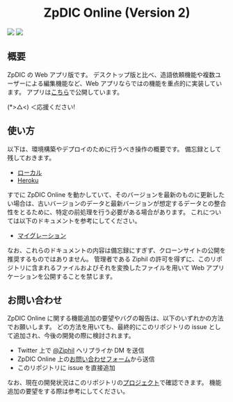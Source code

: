 <div align="center">
<h1>ZpDIC Online (Version 2)</h1>
</div>

![](https://img.shields.io/github/package-json/v/Ziphil/ZpdicOnlineNova)
![](https://img.shields.io/github/commit-activity/y/Ziphil/ZpdicOnlineNova?label=commits)


## 概要
ZpDIC の Web アプリ版です。
デスクトップ版と比べ、造語依頼機能や複数ユーザーによる編集機能など、Web アプリならではの機能を重点的に実装しています。
アプリは[こちら](http://zpdic.ziphil.com/)で公開しています。

(*>△<) ＜応援ください!

## 使い方
以下は、環境構築やデプロイのために行うべき操作の概要です。
備忘録として残しておきます。

- [ローカル](document/local.md)
- [Heroku](document/heroku.md)

すでに ZpDIC Online を動かしていて、そのバージョンを最新のものに更新したい場合は、古いバージョンのデータと最新バージョンが想定するデータとの整合性をとるために、特定の前処理を行う必要がある場合があります。
これについては以下のドキュメントを参考にしてください。

- [マイグレーション](document/migration.md)

なお、これらのドキュメントの内容は備忘録にすぎず、クローンサイトの公開を推奨するものではありません。
管理者である Ziphil の許可を得ずに、このリポジトリに含まれるファイルおよびそれを変換したファイルを用いて Web アプリケーションを公開することを禁じます。

## お問い合わせ
ZpDIC Online に関する機能追加の要望やバグの報告は、以下のいずれかの方法でお願いします。
どの方法を用いても、最終的にこのリポジトリの issue として追加され、今後の開発の際に検討されます。

- Twitter 上で [@Ziphil](https://twitter.com/Ziphil) へリプライか DM を送信
- ZpDIC Online 上の[お問い合わせフォーム](http://zpdic.ziphil.com/contact)から送信
- このリポジトリに issue を直接追加

なお、現在の開発状況はこのリポジトリの[プロジェクト](https://github.com/Ziphil/ZpdicOnlineNova/projects/2)で確認できます。
機能追加の要望をする際は参考にしてください。